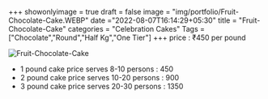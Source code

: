 +++
showonlyimage = true
draft = false
image = "img/portfolio/Fruit-Chocolate-Cake.WEBP"
date ="2022-08-07T16:14:29+05:30"
title = "Fruit-Chocolate-Cake"
categories = "Celebration Cakes"
Tags = ["Chocolate","Round","Half Kg","One Tier"]
+++
price : ₹450 per pound
<!--more-->
![Fruit-Chocolate-Cake](/img/portfolio/Fruit-Chocolate-Cake.WEBP)
* 1 pound cake price serves 8-10 persons : 450
* 2 pound cake price serves 10-20 persons : 900
* 3 pound cake price serves 20-30 persons : 1350
